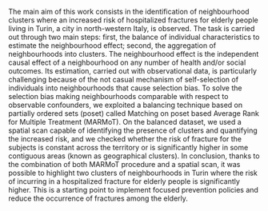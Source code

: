 The main aim of this work consists in the identification of neighbourhood clusters where an increased risk of hospitalized fractures for elderly people living in Turin, a city in north-western Italy, is observed. The task is carried out through two main steps: first, the balance of individual characteristics to estimate the neighbourhood effect; second, the aggregation of neighbourhoods into clusters. The neighbourhood effect is the independent causal effect of a neighbourhood on any number of health and/or social outcomes. Its estimation, carried out with observational data, is particularly challenging because of the not casual mechanism of self-selection of individuals into neighbourhoods that cause selection bias. To solve the selection bias making neighbourhoods comparable with respect to observable confounders, we exploited a balancing technique based on partially ordered sets (poset) called Matching on poset based Average Rank for Multiple Treatment (MARMoT). On the balanced dataset, we used a spatial scan capable of identifying the presence of clusters and quantifying the increased risk, and we checked whether the risk of fracture for the subjects is constant across the territory or is significantly higher in some contiguous areas (known as geographical clusters). In conclusion, thanks to the combination of both MARMoT procedure and a spatial scan, it was possible to highlight two clusters of neighbourhoods in Turin where the risk of incurring in a hospitalized fracture for elderly people is significantly higher. This is a starting point to implement focused prevention policies and reduce the occurrence of fractures among the elderly.